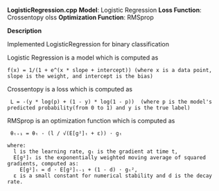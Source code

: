 **LogisticRegression.cpp**
   **Model**: Logistic Regression
   **Loss Function**: Crossentopy olss 
   **Optimization Function**: RMSprop



**Description**

  Implemented LogisticRegression for binary classification

  Logistic Regression is a model which is computed as
  
    f(x) = 1/(1 + e^(x * slope + intercept)) (where x is a data point, slope is the weight, and intercept is the bias)

   Crossentopy is a loss which is computed as 
     
     L = -(y * log(p) + (1 - y) * log(1 - p))  (where p is the model's predicted probability(from 0 to 1) and y is the true label)

   RMSprop is an optimization function which is computed as

     θₜ₊₁ = θₜ - (l / √(E[g²]ₜ + ε)) · gₜ

    where:
      l is the learning rate, gₜ is the gradient at time t,
      E[g²]ₜ is the exponentially weighted moving average of squared gradients, computed as:
        E[g²]ₜ = d · E[g²]ₜ₋₁ + (1 - d) · gₜ²,
      ε is a small constant for numerical stability and d is the decay rate.
     
     
